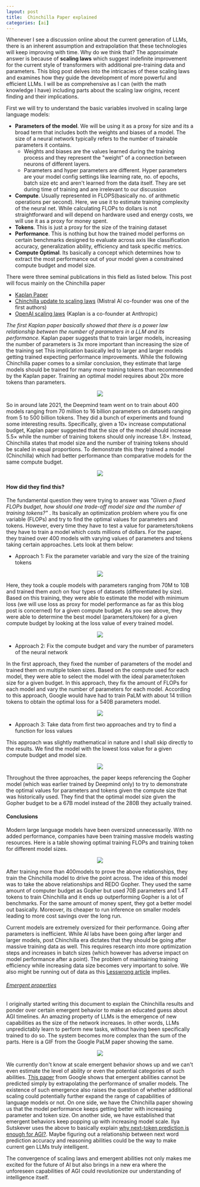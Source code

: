 ```yaml
---
layout: post
title:  Chinchilla Paper explained
categories: [ai]
---
```


Whenever I see a discussion online about the current generation of LLMs, there is an inherent assumption and extrapolation that these technologies will keep improving with time. Why do we think that? The approximate answer is because of **scaling laws** which suggest indefinite improvement for the current style of transformers with additional pre-training data and parameters. This blog post delves into the intricacies of these scaling laws and examines how they guide the development of more powerful and efficient LLMs. I will be as comprehensive as I can (with the math knowledge I have) including parts about the scaling law origins, recent finding and their implications. 

First we will try to understand the basic variables involved in scaling large language models:

- **Parameters of the model**. We will be using it as a proxy for size and its a broad term that includes both the weights and biases of a model. The size of a neural network typically refers to the number of trainable parameters it contains.  
    - Weights and biases are the values learned during the training process and they represent the "weight" of a connection between neurons of different layers.
    - Parameters and hyper parameters are different. Hyper parameters are your model config settings like learning rate, no. of epochs, batch size etc and aren't learned from the data itself. They are set during time of training and are irrelevant to our discussion
- **Compute**. Usually represented in FLOPS(basically no. of arithmetic operations per second). Here, we use it to estimate training complexity of the neural net. While calculating FLOPs to dollars is not straightforward and will depend on hardware used and energy costs, we will use it as a proxy for money spent.
- **Tokens**. This is just a proxy for the size of the training dataset
- **Performance**. This is nothing but how the trained model performs on certain benchmarks designed to evaluate across axis like classification accuracy, generalization ability, efficiency and task specific metrics.
- **Compute Optimal**. Its basically a concept which determines how to extract the most performance out of your model given a constrained compute budget and model size. 


There were three seminal publications in this field as listed below. This post will focus mainly on the Chinchilla paper
- [Kaplan Paper](https://arxiv.org/abs/2001.08361)
- [Chinchilla update to scaling laws](https://arxiv.org/pdf/2203.15556.pdf) (Mistral AI co-founder was one of the first authors)
- [OpenAI scaling laws](https://arxiv.org/pdf/2001.08361.pdf) (Kaplan is a co-founder at Anthropic)

*The first Kaplan paper basically showed that there is a power law relationship between the number of parameters in a LLM and its performance.* Kaplan paper suggests that to train larger models, increasing the number of parameters is 3x more important than increasing the size of the training set This implication basically led to larger and larger models getting trained expecting performance improvements. While the following Chinchilla paper comes to a similar conclusion, they estimate that large models should be trained for many more training tokens than recommended by the Kaplan paper. Training an optimal model requires about 20x more tokens than parameters.

<div align = "center">
<img  src="/assets/files/computexsize.png">
</div>

So in around late 2021, the Deepmind team went on to train about 400 models ranging from 70 million to 16 billion parameters on datasets ranging from 5 to 500 billion tokens. They did a bunch of experiments and found some interesting results.  Specifically, given a 10× increase computational budget, Kaplan paper suggested that the size of the model should increase 5.5× while the number of training tokens should only increase 1.8×. Instead, Chinchilla states that model size and the number of training tokens should be scaled in equal proportions. To demonstrate this they trained a model (Chinchilla) which had better performance than comparative models for the same compute budget.

<div align = "center">
<img  src="/assets/files/chinchilla.png">
</div>

#### How did they find this? 

The fundamental question they were trying to answer was *"Given a fixed FLOPs budget, how should one trade-off model size and the number of training tokens?"* . Its basically an optimization problem where you fix one variable (FLOPs) and try to find the optimal values for parameters and tokens. However, every time they have to test a value for parameters/tokens they have to train a model which costs millions of dollars. For the paper, they trained over 400 models with varying values of parameters and tokens taking certain approaches. Lets look at them below: 

- Approach 1: Fix the parameter variable and vary the size of the training tokens

 

<div align = "center">
<img  src="/assets/files/app.jpeg">
</div>

Here, they took a couple models with parameters ranging from 70M to 10B and trained them *each* on four types of datasets (differentiated by size). Based on this training, they were able to estimate the model with minimum loss (we will use loss as proxy for model performance as far as this blog post is concerned) for a given compute budget. As you see above, they were able to determine the best model (parameters/token) for a given compute budget by looking at the loss value of every trained model. 

<div align = "center">
<img  src="/assets/files/plot1.png">
</div>

- Approach 2: Fix the compute budget and vary the number of parameters of the neural network

In the first approach, they fixed the number of parameters of the model and trained them on multiple token sizes. Based on the compute used for each model, they were able to select the model with the ideal parameter/token size for a given budget. In this approach, they fix the amount of FLOPs for each model and vary the number of parameters for each model. According to this approach, Google would have had to train PaLM with about 14 trillion tokens to obtain the optimal loss for a 540B parameters model.

<div align = "center">
<img  src="/assets/files/app2.png">
</div>

- Approach 3: Take data from first two approaches and try to find a function for loss values

This approach was slightly mathematical in nature and I shall skip directly to the results. We find the model with the lowest loss value for a given compute budget and model size. 

<div align = "center">
<img  src="/assets/files/app3.png">
</div>

Throughout the three approaches, the paper keeps referencing the Gopher model (which was earlier trained by Deepmind only) to try to demonstrate the optimal values for parameters and tokens given the compute size that was historically used. They find that the optimal model size given the Gopher budget to be a 67B model instead of the 280B they actually trained. 

#### Conclusions

Modern large language models have been oversized unnecessarily. With no added performance, companies have been training massive models wasting resources. Here is a table showing optimal training FLOPs and training token for different model sizes. 

<div align = "center">
<img  src="/assets/files/conc.png">
</div>

After training more than 400models to prove the above relationships, they train the Chinchilla model to drive the point across. The idea of this model was to take the above relationships and REDO Gopher. They used the same amount of computer budget as Gopher but used 70B parameters and 1.4T tokens to train Chinchilla and it ends up outperforming Gopher is a lot of benchmarks. For the same amount of money spent, they got a better model out basically. Moreover, its cheaper to run inference on smaller models leading to more cost savings over the long run. 

Current models are extremely oversized for their performance. Going after parameters is inefficient. While AI labs have been going after larger and larger models, post Chinchilla era dictates that they should be going after massive training data as well. This requires research into more optimization steps and increases in batch sizes (which however has adverse impact on model performance after a point). The problem of maintaining training efficiency while increasing data size becomes very important to solve. We also might be running out of data as this [Lesswrong article](https://www.lesswrong.com/posts/6Fpvch8RR29qLEWNH/chinchilla-s-wild-implications) implies. 

###### [Emergent properties](https://www.assemblyai.com/blog/emergent-abilities-of-large-language-models/#references)


I originally started writing this document to explain the Chinchilla results and ponder over certain emergent behavior to make an educated guess about AGI timelines. An amazing property of LLMs is the emergence of new capabilities as the size of the network increases. In other words, LLMs unpredictably learn to perform new tasks, without having been specifically trained to do so. The system becomes more complex than the sum of the parts. Here is a GIF from the Google PaLM paper showing the same.

<div align = "center">
<img  src="/assets/files/emergent.gif">
</div>

We currently don't know at scale emergent behavior shows up and we can't even estimate the level of ability or even the potential categories of such abilities. [This paper](https://arxiv.org/pdf/2206.07682.pdf) from Google shows that emergent abilities cannot be predicted simply by extrapolating the performance of smaller models. The existence of such emergence also raises the question of whether additional scaling could potentially further expand the range of capabilities of language models or not. On one side, we have the Chinchilla paper showing us that the model performance keeps getting better with increasing parameter and token size. On another side, we have established that emergent behaviors keep popping up with increasing model scale. Ilya Sutskever uses the above to basically explain [why next-token prediction is enough for AGI?](https://www.youtube.com/watch?v=YEUclZdj_Sc). Maybe figuring out a relationship between next word prediction accuracy and reasoning abilities could be the way to make current gen LLMs truly intelligent. 

The convergence of scaling laws and emergent abilities not only makes me excited for the future of AI but also brings in a new era where the unforeseen capabilities of AGI could revolutionize our understanding of intelligence itself. 